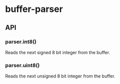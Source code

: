 # buffer-parser

## API

### parser.int8()
Reads the next signed 8 bit integer from the buffer.

### parser.uint8()
Reads the next unsigned 8 bit integer from the buffer.
